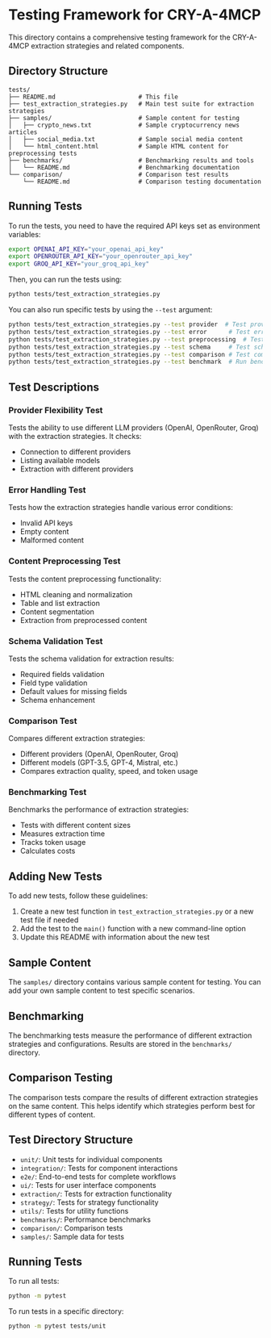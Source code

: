 # Testing Framework for CRY-A-4MCP

This directory contains a comprehensive testing framework for the CRY-A-4MCP extraction strategies and related components.

## Directory Structure

```
tests/
├── README.md                       # This file
├── test_extraction_strategies.py   # Main test suite for extraction strategies
├── samples/                        # Sample content for testing
│   ├── crypto_news.txt             # Sample cryptocurrency news articles
│   ├── social_media.txt            # Sample social media content
│   └── html_content.html           # Sample HTML content for preprocessing tests
├── benchmarks/                     # Benchmarking results and tools
│   └── README.md                   # Benchmarking documentation
└── comparison/                     # Comparison test results
    └── README.md                   # Comparison testing documentation
```

## Running Tests

To run the tests, you need to have the required API keys set as environment variables:

```bash
export OPENAI_API_KEY="your_openai_api_key"
export OPENROUTER_API_KEY="your_openrouter_api_key"
export GROQ_API_KEY="your_groq_api_key"
```

Then, you can run the tests using:

```bash
python tests/test_extraction_strategies.py
```

You can also run specific tests by using the `--test` argument:

```bash
python tests/test_extraction_strategies.py --test provider  # Test provider flexibility
python tests/test_extraction_strategies.py --test error      # Test error handling
python tests/test_extraction_strategies.py --test preprocessing  # Test content preprocessing
python tests/test_extraction_strategies.py --test schema     # Test schema validation
python tests/test_extraction_strategies.py --test comparison # Test comparison between strategies
python tests/test_extraction_strategies.py --test benchmark  # Run benchmarking tests
```

## Test Descriptions

### Provider Flexibility Test

Tests the ability to use different LLM providers (OpenAI, OpenRouter, Groq) with the extraction strategies. It checks:

- Connection to different providers
- Listing available models
- Extraction with different providers

### Error Handling Test

Tests how the extraction strategies handle various error conditions:

- Invalid API keys
- Empty content
- Malformed content

### Content Preprocessing Test

Tests the content preprocessing functionality:

- HTML cleaning and normalization
- Table and list extraction
- Content segmentation
- Extraction from preprocessed content

### Schema Validation Test

Tests the schema validation for extraction results:

- Required fields validation
- Field type validation
- Default values for missing fields
- Schema enhancement

### Comparison Test

Compares different extraction strategies:

- Different providers (OpenAI, OpenRouter, Groq)
- Different models (GPT-3.5, GPT-4, Mistral, etc.)
- Compares extraction quality, speed, and token usage

### Benchmarking Test

Benchmarks the performance of extraction strategies:

- Tests with different content sizes
- Measures extraction time
- Tracks token usage
- Calculates costs

## Adding New Tests

To add new tests, follow these guidelines:

1. Create a new test function in `test_extraction_strategies.py` or a new test file if needed
2. Add the test to the `main()` function with a new command-line option
3. Update this README with information about the new test

## Sample Content

The `samples/` directory contains various sample content for testing. You can add your own sample content to test specific scenarios.

## Benchmarking

The benchmarking tests measure the performance of different extraction strategies and configurations. Results are stored in the `benchmarks/` directory.

## Comparison Testing

The comparison tests compare the results of different extraction strategies on the same content. This helps identify which strategies perform best for different types of content.
## Test Directory Structure

- `unit/`: Unit tests for individual components
- `integration/`: Tests for component interactions
- `e2e/`: End-to-end tests for complete workflows
- `ui/`: Tests for user interface components
- `extraction/`: Tests for extraction functionality
- `strategy/`: Tests for strategy functionality
- `utils/`: Tests for utility functions
- `benchmarks/`: Performance benchmarks
- `comparison/`: Comparison tests
- `samples/`: Sample data for tests

## Running Tests

To run all tests:

```bash
python -m pytest
```

To run tests in a specific directory:

```bash
python -m pytest tests/unit
```
